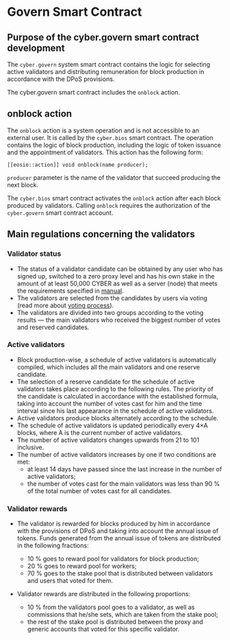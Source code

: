 # Govern Smart Contract

## Purpose of the cyber.govern smart contract development
 
The `cyber.govern` system smart contract contains the logic for selecting active validators and distributing remuneration for block production in accordance with the DPoS provisions.  
 
The cyber.govern smart contract includes the `onblock` action.
 
## onblock action

The `onblock` action is a system operation and is not accessible to an external user. It is called by the `cyber.bios` smart contract. The operation contains the logic of block production, including the logic of token issuance and the appointment of validators. This action has the following form:
```
[[eosio::action]] void onblock(name producer);
```
`producer` parameter is the name of the validator that succeed producing the next block.  

The `cyber.bios` smart contract activates the `onblock` action after each block produced by validators. Calling `onblock` requires the authorization of the `cyber.govern` smart contract account.  

## Main regulations concerning the validators

### Validator status

  * The status of a validator candidate can be obtained by any user who has signed up, switched to a zero proxy level and has his own stake in the amount of at least 50,000 CYBER as well as a server (node) that meets the requirements specified in [manual](https://cyberway.gitbook.io/en/validators/quick_reference).
  * The validators are selected from the candidates by users via voting (read more about [voting process](https://cyberway.gitbook.io/en/validators/voting_for_validators)).
  * The validators are divided into two groups according to the voting results — the main validators who received the biggest number of votes and reserved candidates.
  
### Active validators

  * Block production-wise, a schedule of active validators is automatically compiled, which includes all the main validators and one reserve candidate.
  * The selection of a reserve candidate for the schedule of active validators takes place according to the following rules. The priority of the candidate is calculated in accordance with the established formula, taking into account the number of votes cast for him and the time interval since his last appearance in the schedule of active validators.
  * Active validators produce blocks alternately according to the schedule.
  * The schedule of active validators is updated periodically every 4×A blocks, where A is the current number of active validators.
  * The number of active validators changes upwards from 21 to 101 inclusive. 
  * The number of active validators increases by one if two conditions are met:
    * at least 14 days have passed since the last increase in the number of active validators;
    * the number of votes cast for the main validators was less than 90 % of the total number of votes cast for all candidates.  


### Validator rewards

  * The validator is rewarded for blocks produced by him in accordance with the provisions of DPoS and taking into account the annual issue of tokens. Funds generated from the annual issue of tokens are distributed in the following fractions:
    * 10 % goes to reward pool for validators for block production;
    * 20 % goes to reward pool for workers;
    * 70 % goes to the stake pool that is distributed between validators and users that voted for them.  

  * Validator rewards are distributed in the following proportions:  
    * 10 % from the validators pool goes to a validator, as well as commissions that he/she sets, which are taken from the stake pool;  
    * the rest of the stake pool is distributed between the proxy and generic accounts that voted for this specific validator.  
